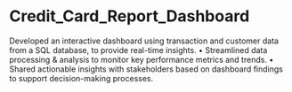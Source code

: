 # Credit_Card_Report_Dashboard
Developed an interactive dashboard using  transaction and customer data from a SQL database,  to provide real-time insights.  • Streamlined data processing &amp; analysis to monitor  key performance metrics and trends. • Shared actionable insights with stakeholders based  on dashboard findings to support decision-making  processes.
